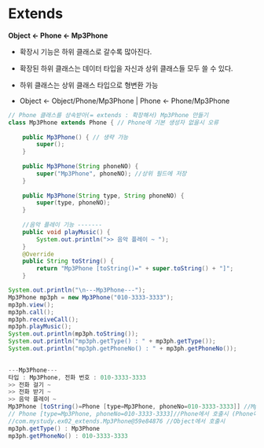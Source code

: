 # Extends
**Object <- Phone <- Mp3Phone**
- 확장시 기능은 하위 클래스로 갈수록 많아진다.
- 확장된 하위 클래스는 데이터 타입을 자신과 상위 클래스들 모두 쓸 수 있다.

- 하위 클래스는 상위 클래스 타입으로 형변환 가능 
- Object <- Object/Phone/Mp3Phone | Phone <- Phone/Mp3Phone

```java
// Phone 클래스를 상속받아(= extends : 확장해서) Mp3Phone 만들기
class Mp3Phone extends Phone { // Phone에 기본 생성자 없을시 오류
	
	public Mp3Phone() { // 생략 가능
		super();
	}
	
	public Mp3Phone(String phoneNO) {
		super("Mp3Phone", phoneNO); //상위 필드에 저장
	}
	
	public Mp3Phone(String type, String phoneNO) {
		super(type, phoneNO);
	}
	
	//음악 플레이 기능 -------
	public void playMusic() {
		System.out.println(">> 음악 플레이 ~ ");
	}
	@Override
	public String toString() {
		return "Mp3Phone [toString()=" + super.toString() + "]";
	}

```
```java
System.out.println("\n---Mp3Phone---");
Mp3Phone mp3ph = new Mp3Phone("010-3333-3333");
mp3ph.view();
mp3ph.call();
mp3ph.receiveCall();
mp3ph.playMusic();
System.out.println(mp3ph.toString());
System.out.println("mp3ph.getType() : " + mp3ph.getType());
System.out.println("mp3ph.getPhoneNo() : " + mp3ph.getPhoneNo());
		
```
```java
---Mp3Phone---
타입 : Mp3Phone, 전화 번호 : 010-3333-3333
>> 전화 걸기 ~ 
>> 전화 받기 ~ 
>> 음악 플레이 ~
Mp3Phone [toString()=Phone [type=Mp3Phone, phoneNo=010-3333-3333]] //Mp3Phone에서 호출시 (Mp3Phone에 toString()추가)  
// Phone [type=Mp3Phone, phoneNo=010-3333-3333]//Phone에서 호출시 (Phone에 toString()추가)  
//com.mystudy.ex02_extends.Mp3Phone@59e84876 //Object에서 호출시
mp3ph.getType() : Mp3Phone
mp3ph.getPhoneNo() : 010-3333-3333
```













